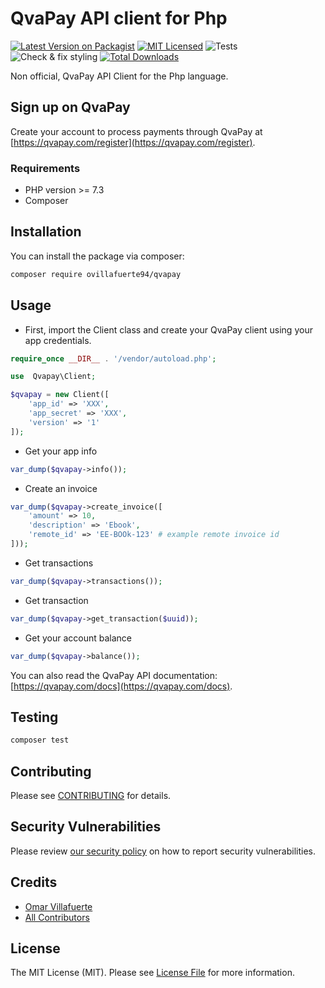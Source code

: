 # QvaPay API client for Php

[![Latest Version on Packagist](https://img.shields.io/packagist/v/ovillafuerte94/qvapay.svg?style=flat)](https://packagist.org/packages/ovillafuerte94/qvapay)
[![MIT Licensed](https://img.shields.io/badge/license-MIT-brightgreen.svg?style=flat)](LICENSE.md)
![Tests](https://github.com/ovillafuerte94/qvapay/workflows/Tests/badge.svg)
![Check & fix styling](https://img.shields.io/github/workflow/status/ovillafuerte94/qvapay/Check%20&%20fix%20styling?label=code%20style)
[![Total Downloads](https://img.shields.io/packagist/dt/ovillafuerte94/qvapay.svg?style=flat)](https://packagist.org/packages/ovillafuerte94/qvapay)

Non official, QvaPay API Client for the Php language.

## Sign up on QvaPay

Create your account to process payments through QvaPay at [https://qvapay.com/register](https://qvapay.com/register).

### Requirements

- PHP version >= 7.3
- Composer

## Installation

You can install the package via composer:

```bash
composer require ovillafuerte94/qvapay
```

## Usage
- First, import the Client class and create your QvaPay client using your app credentials.

```php
require_once __DIR__ . '/vendor/autoload.php';

use  Qvapay\Client;

$qvapay = new Client([
    'app_id' => 'XXX', 
    'app_secret' => 'XXX',
    'version' => '1'
]);
```

- Get your app info

```php
var_dump($qvapay->info());
```

- Create an invoice

```php
var_dump($qvapay->create_invoice([
    'amount' => 10,
    'description' => 'Ebook',
    'remote_id' => 'EE-BOOk-123' # example remote invoice id
]));
```

- Get transactions

```php
var_dump($qvapay->transactions());
```

- Get transaction

```php
var_dump($qvapay->get_transaction($uuid));
```

- Get your account balance

```php
var_dump($qvapay->balance());
```

You can also read the QvaPay API documentation: [https://qvapay.com/docs](https://qvapay.com/docs).

## Testing

```bash
composer test
```

## Contributing

Please see [CONTRIBUTING](.github/CONTRIBUTING.md) for details.

## Security Vulnerabilities

Please review [our security policy](../../security/policy) on how to report security vulnerabilities.

## Credits

- [Omar Villafuerte](https://github.com/ovillafuerte94)
- [All Contributors](../../contributors)

## License

The MIT License (MIT). Please see [License File](LICENSE.md) for more information.
